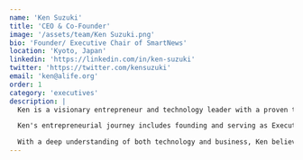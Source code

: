 ```yaml
---
name: 'Ken Suzuki'
title: 'CEO & Co-Founder'
image: '/assets/team/Ken Suzuki.png'
bio: 'Founder/ Executive Chair of SmartNews'
location: 'Kyoto, Japan'
linkedin: 'https://linkedin.com/in/ken-suzuki'
twitter: 'https://twitter.com/kensuzuki'
email: 'ken@alife.org'
order: 1
category: 'executives'
description: |
  Ken is a visionary entrepreneur and technology leader with a proven track record of building transformative companies. As CEO and Co-Founder of ALIFE, he drives the strategic vision for advancing artificial life research and its real-world applications.

  Ken's entrepreneurial journey includes founding and serving as Executive Chair of SmartNews, a leading news aggregation platform that revolutionized how people consume information. His experience in scaling technology companies and understanding user behavior provides invaluable insights for ALIFE's mission.

  With a deep understanding of both technology and business, Ken believes that artificial life research will be the next frontier in computing. He envisions a future where AI systems don't just process information, but evolve, learn, and create in ways that surprise even their creators. His leadership ensures ALIFE remains at the forefront of this exciting field.
---
```

